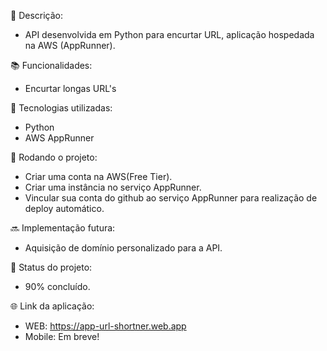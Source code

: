 📝 Descrição: 
* API desenvolvida em Python para encurtar URL, aplicação hospedada na AWS (AppRunner).

📚 Funcionalidades:
* Encurtar longas URL's

🔧 Tecnologias utilizadas:
* Python
* AWS AppRunner

🚀 Rodando o projeto:
* Criar uma conta na AWS(Free Tier). 
* Criar uma instância no serviço AppRunner.
* Vincular sua conta do github ao serviço AppRunner para realização de deploy automático.

🔜 Implementação futura:
* Aquisição de domínio personalizado para a API.

🎯 Status do projeto:
* 90% concluído.

🌐 Link da aplicação:
* WEB: https://app-url-shortner.web.app
* Mobile: Em breve!
